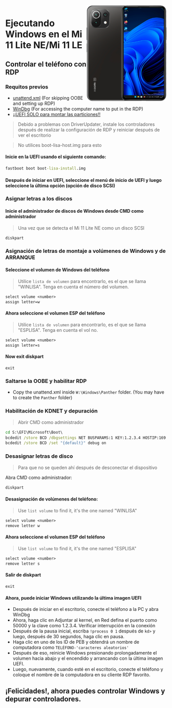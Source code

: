 <img align="right" src="https://github.com/ETCHDEV/Port-Windows-11-Xiaomi-11-Lite-NE/blob/main/lisa.png" width="250" alt="Windows 11 Running On a Mi 11 Lite NE">


# Ejecutando Windows en el Mi 11 Lite NE/Mi 11 LE

## Controlar el teléfono con RDP

### Requitos previos
- [unattend.xml](https://github.com/ETCHDEV/Port-Windows-11-Xiaomi-11-Lite-NE/releases/download/v0.0.1/unattend.xml) (For skipping OOBE and setting up RDP)
- [WinDbg](https://aka.ms/windbg/download) (For accessing the computer name to put in the RDP)
- [¡¡UEFI SOLO para montar las particiones!!](https://github.com/ETCHDEV/Port-Windows-11-Xiaomi-11-Lite-NE/releases/download/v0.0.1/boot-lisa-install.img)

> Debido a problemas con DriverUpdater, instale los controladores después de realizar la configuración de RDP y reiniciar después de ver el escritorio

> No utilices boot-lisa-host.img para esto

#### Inicie en la UEFI usando el siguiente comando:
```cmd
fastboot boot boot-lisa-install.img
```
#### Después de iniciar en UEFI, seleccione el menú de inicio de UEFI y luego seleccione la última opción (opción de disco SCSI)

### Asignar letras a los discos
#### Inicie el administrador de discos de Windows desde CMD como administrador
> Una vez que se detecta el Mi 11 Lite NE como un disco SCSI

```cmd
diskpart
```

### Asignación de letras de montaje a volúmenes de Windows y de ARRANQUE

#### Seleccione el volumen de Windows del teléfono
> Utilice `lista de volumen` para encontrarlo, es el que se llama "WINLISA". Tenga en cuenta el número del volumen.
```diskpart
select volume <number>
assign letter=w
```
#### Ahora seleccione el volumen ESP del teléfono
> Utilice `lista de volumen` para encontrarlo, es el que se llama "ESPLISA". Tenga en cuenta el vol no.

```diskpart
select volume <number>
assign letter=s
```
#### Now exit diskpart
```diskpart
exit
```

### Saltarse la OOBE y habilitar RDP
- Copy the unattend.xml inside ```W:\Windows\Panther``` folder. (You may have to create the ```Panther``` folder)

### Habilitación de KDNET y depuración
> Abrir CMD como administrador
```cmd
cd S:\EFI\Microsoft\Boot\
bcdedit /store BCD /dbgsettings NET BUSPARAMS:1 KEY:1.2.3.4 HOSTIP:169.254.255.255 PORT:50000 NODHCP
bcdedit /store BCD /set "{default}" debug on
```

### Desasignar letras de disco
> Para que no se queden ahí después de desconectar el dispositivo

Abra CMD como administrador:
```cmd
diskpart
```

#### Desasignación de volúmenes del teléfono:
> Use `list volume` to find it, it's the one named "WINLISA"

```diskpart
select volume <number>
remove letter w
```

#### Ahora seleccione el volumen ESP del teléfono
> Use `list volume` to find it, it's the one named "ESPLISA"

```diskpart
select volume <number>
remove letter s
```

#### Salir de diskpart
```diskpart
exit
```

#### Ahora, puede iniciar Windows utilizando la última imagen UEFI
- Después de iniciar en el escritorio, conecte el teléfono a la PC y abra WinDbg
- Ahora, haga clic en Adjuntar al kernel, en Red defina el puerto como 50000 y la clave como 1.2.3.4. Verificar interrupción en la conexión
- Después de la pausa inicial, escriba ```!process 0 1``` después de ```kd>``` y luego, después de 30 segundos, haga clic en pausa.
- Haga clic en uno de los ID de PEB y obtendrá un nombre de computadora como ```TELÉFONO-'caracteres aleatorios'```
- Después de eso, reinicie Windows presionando prolongadamente el volumen hacia abajo y el encendido y arrancando con la última imagen UEFI.
- Luego, nuevamente, cuando esté en el escritorio, conecte el teléfono y coloque el nombre de la computadora en su cliente RDP favorito.

## ¡Felicidades!, ahora puedes controlar Windows y depurar controladores.
